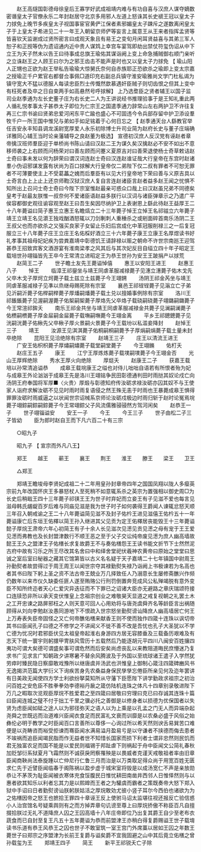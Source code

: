 <!-- { "loadSidebar": true } -->
　　赵王高燧国彰德母徐皇后王寡学好武成祖靖内难与有功自喜与汉庶人谋夺嫡数密谮皇太子官僚永乐二年封赵居守北京多用邪人左道上怒诛其长史禠王冠以皇太子力捄免上晚节多疾皇太子视国事宦官黄俨江保者素邪媚皇太子踈斥之遂数离闲皇太子于上皇太子希进见二十一年王入朝留京师俨等妄言上属意王从王来者指挥孟贤等皆喜钦天监谢成过贤所密言曰成观天象且有易王之变旬月闲耳贤益喜与其弟三军人恕子和正觊等伪为遗诏通内近中贵人谋鸩上幸宫车宴驾即劫出禁仗符玺伪诏从中下立王为天子然未以告王曰待事成总旗王瑜佑其谋诣阙上变上命急捕贼御右顺门亲听之立诛赵王之人顾王曰尔为之邪王齿击不能声是时也又以皇太子力捄免 【 瑜山阳人正甥也正欲为赵王举私告瑜瑜大惊舅氏奈何自赤族耶正恐欲杀之瑜即上变太宗嘉之授瑜正千户累官右都督佥事佩□道印充右副总兵镇守淮安瑜雅尚文学门杜私谒为镇守宽大不猛以德服人每读忠臣烈士传慨然歆慕遇奸臣贼子则切齿恨之但其上变中有枉死者及卒之日自束两手如高悬然号呼捄解】 上乃选堥臣之贤者辅王以国子监司业赵季通为左长史董子庄为右长史二人为王讲说经书推理验事于是王知礼重此两人循礼悦孝事太子甚恭太子即位为仁宗王之国遣季通力辞常山左右两护卫不许往复再三仁宗书谕曰贤弟忠爱河闲东平亡踰也盛心不可固违今令兵部存留中护卫添设羣牧千户一所王国中惟兄与弟如手如足铭着于心何日忘之 【 赵季通天台人繇教官举任吉安永丰知县调龙溪尉宽厚爱人永乐初除博士升司业简为赵府长史与董子庄端确详雅同心辅王当时论亲藩辅导之良赵董为极选】 宣德初汉庶人反汉党有诬赵者章帝擒汉班师羣臣迎于单桥尚书陈山请曰汉赵二王为谋久矣汉擒赵必不安不如出不意移师袭之上右顾而问杨荣对曰善左顾而问蹇义夏原吉对曰善荣退使杨士奇草敕诘赵士奇曰事未发以何为辞荣曰谓汉词连赵士奇曰汉连赵谁证哉大行皇帝在东宫时赵诸羣小伪诏邪谋发露有状尚为百口捄解大行皇帝仅二弟陛下仅二叔有罪者不可恕无罪者不可薄要使主上不受葛藟之媿而后羣臣有以见大行皇帝地下荣曰善与义原吉具以士奇言白上上止上还京师鞫汉狱汉庶人复自言连赵诸臣言赵者益多赵王闻之忧惧不知所出上召问士奇士奇曰今陛下宗室惟赵最亲可惑众口哉上曰汉赵虽兄弟不同德矣皇考于赵最友朕惟一叔奈何不爱诸臣语赵益多朕行以汉词与诸臣弹章示之乃遣广平侯容都御史观往谕容观至赵王曰吾生矣因尽纳护卫上表谢恩上繇此待赵王益厚王二十八年薨谥曰简子惠王立惠王名瞻熇立二十三年薨子悼王立悼王名祁镃立六年薨子靖王立靖王名见灂王独戏酗酒怒辄以刀剑剸刺人重棰杀之或剜面碎首南乐汤阴二王王叔父也而亦欲杀之又强买良家子女留止乐妇后宫成化中革冠服削禄三之一后复冠服立三十八年薨子庄王立庄王名佑棌好酒立三十六年薨子康王立康王名厚煜读书好礼孝事其祖母妃妃疾为尝粪嘉靖中彰德饥王请辞禄以赈之朝命不许世宗南廵王迎驾甚恭王招致宾客文酒游宴有淮南梁孝之风其后与其次妃反目自缢立四十年子昭定王载培世孙翊锱皆先王卒今王常清立进昭定王为恭王世孙为安王王跛捐产以捄荒 
　　赵简王二子 
　　世子瞻土友先王薨谥悼僖 
　　惠王以安阳王进王 
　　赵惠王八子 
　　悼王 
　　临漳王祁鋆坐与靖王同虐革服减禄薨子见潓立潓薨子佑木戈先父卒木戈子厚炣立炣薨子载土兹立土兹薨子今王翊鎙 
　　汤阴王祁金芮坐与靖王同虐革服减禄子见凖以烝继母赐死除有宗室 
　　襄邑王祁锃锃薨子见滃立亡子弟见沂嗣沂薨子佑榉嗣榉薨子厚燔嗣燔薨子载土兑以擅婚事例除有宗室 
　　洛川王祁鋹鋹薨子见渥嗣渥薨子佑桇嗣桇薨子厚烙先父卒烙子载硗嗣硗薨子翊鏴嗣鏴薨子今王常渲祁鉾夭 
　　南乐王祁金共坐与靖王同虐革服减禄金共薨子见澜嗣澜薨子佑槚嗣槚薨子厚金屇嗣金屇薨子载墲嗣墲薨今王翊金离 
　　平乡王祁鏓鏓薨子见洸嗣洸薨子佑楸先父卒楸子厚火景嗣火景薨子今王载坋以私滥妾降封 
　　赵悼王三子 
　　靖王 
　　汝源王见淇淇薨子佑桐嗣桐嗣薨予子厚焆嗣焆薨子载土量未封卒绝除 
　　昆阳王见洽绝除有宗室 
　　赵靖王三子 
　　庄王以清流王进王 
　　广安王佑枳枳薨子厚熽嗣熽薨子载堂嗣堂薨子 
　　今王翊鏅 
　　佑朾夭 
　　赵庄王五子 
　　康王 
　　江宁王厚炼炼薨子载墣嗣墣薨子今王翊金否 
　　光山王厚辉绝除 
　　秀水王厚火向绝除 
　　厚烶夭 
　　赵康王二子 
　　获嘉王载培以孙常清追谥恭 
　　成皋王载垸康王之缢也对侍儿咄咄自语若有所恨者殆为妃与成皋王外论汹汹于成皋王先是洛川王翊铭争民田彰德通判田时雨挞其奴论戍亡向汤阴王府奉国将军厚■〈火贵〉厚煅与彰德知府传汝砺求禄汝砺亦囚其奴不与王使家人诣府求解汝砺不见见时雨时雨复语侵之然王殊无恚于时雨也王暴薨成皋王惧得罪罪汝砺时雨威逼之以状闻世宗诏械系京师论汝砺戍极边时雨归斩于赵时论冤焉垸薨子翊錝嗣錝嗣錝薨子今王常翊錝父子风流儒雅骎骎然方驾河闲矣 
　　赵恭王一子 
　　世子翊锱谥安 
　　安王一子 
　　今王 
　　今王三子 
　　世子由松二子三子皆幼 
　　臣为郎时赵自王而下凡六百二十有三宗 

　　○昭九子 

　　昭九子 【 宣宗而外凡八王】 

　　郑王　　越王　　蕲王　　襄王　　荆王　　淮王　　滕王　　梁王　　卫王 

　　△郑王 

　　郑靖王瞻埈母李贤妃成祖二十二年用皇孙封章帝四年之国国凤翔以陇人多瘿英宗前九年改国怀庆王多暴怒杖人至死稍不如意辄系杀之英宗为置强相以御史周□为长史后稍戢王四十三年薨子祁锳王王为世子时弃妃而立妾王有子见滋不爱也每言见滋母韩氏龌龊百岁后难与同庙见滋是我为世子时子如何袭得王爵闻人谏辄忿怒天顺三年召入朝戒谕之王二十八年薨谥简见滋不及封子佑枔王进见滋僖王佑枔五十一年薨谥康亡后东垣王佑檡以简王孙入继进其父见贡为定王佑檡居丧能毁王十三年薨谥懿子厚烷王肃帝六年心初简王有子十余人长见滋次见濍见贡见濍之母有宠于王王爱见濍而弗教也及长封盟津数行不顺王恶之至于父子交讼纯帝废见濍为庶人幽高墙故懿王王久之盟津王子佑橏长求复故爵王不与奏佑橏怨王王读书能文折节下士然然泥古府中故有习乐之所王尽改其名舍曰中和绎舍堂祀伏羲神农黄帝曰原始之堂堂曰思诚之室后室曰秘器之藏其它馆第皆以古义名名疑于天子嘉靖二十七年镇国中尉周王孙勤熨者故尝得过于周王周王以闻世宗夺其禄勤熨失禄乃诣阙上书极谏若为名高也者其书曰陛下躬上圣之资不法古帝王兢业万几择致任人乃溺意长生屡修斋醮兴作频仍数年以来巿仪久缺委任匪人遂至贿赂公行刑罚倒置奔竞成风公私殚竭脱有意外变臣不知所终迩者天心仁爱灾异迭征而不下罪已之诏诸大臣亦无避路之章庆瑞颂符接口连牍恐非所以承天变伏惟皇上念祖宗创业之难敬昊天显道之戒复视朝之礼罢土木之工开忠谏之路屏邪枉之人则天意可回人心用劝将与唐尧虞舜齐名等龄臣言出祸随顾得从刘向李勉赵汝愚同游地下不恨疏入世宗怒坐勤熨谤讪降庶人幽高墙居亡何王上万寿表失臣帝固怪之又亡何帝醮佑橏来献香王则不使而独作四箴十连珠以讽切帝其书曰臣闻孔子曰德之不修学之不讲闻义不徙不善不改是吾忧也孔子大圣犹以不学亡德为忧况时君邪臣伏见太祖皇帝起淮右身游四方居无容膝垂及三载备历艰难及有志天下统一寰宇则躬擐甲冑肤风雪历十五载然后乃能逐胡元平四川八闽安百姓攘四夷功可谓大矣德可谓盛矣事可谓危然而后安矣尚虑丧乱以来教阻道晦民庶懵迷乃复求书广见求言广知朝政夕讲寒暑不替余风腾波及于外国以至琉球诸王遣子入学然犹劳瘁时臻民隐日察靡敢戏豫所以继唐虞并汤武也洪惟皇上御制心箴注四箴碑豳风书无逸揭洪范篇大学衍义下询疾苦身先农桑益身保民孳孳忘倦臣所亲见何及迩年罢讲有日美政无闻使四方学士利欲纷拏莫知所从守藩下臣愿陛下讲学勤政求祖宗之初治问百姓之安危臣不胜拳拳効李德裕丹扆之箴仿陆机连珠之体凡十四章别录敬进陛下万几之暇取次览观臣厚烷不胜爱君之至四箴曰居敬曰穷理曰克已曰存诚其连珠十篇曰臣闻连城之璧不付于拙工千里之骥必托之善御是以修身者以损德为优保国者以失贤为虑臣闻如砥之途人以为邪径弥天之语人以为上乘是以孔孟之门无人而异端杂起尧舜之世既远而治道难兴臣闻衣食足而民富礼文衰而训靡是以农桑必盛于风俗之始彝伦必明于教学之时臣闻百口言善所以尊侈一心询过所以希天然则谀舌易巽苦口难便是以尧畴咨而裕受拒谏而骞臣闻水满易溢月盈易亏是以守谦者不挟德而侮去患者不竢祸而追臣闻竭民脂而作无益者世不知惜长国家而损下利者士谓非忠然则民饥而君无独富农足而国不能是以爱民则福锡于邦趾虐下则祸起于舟中臣闻文公简礼春秋加贬邹衍系狱夏月飞霜然则不诚获戾罔察罹殃是以畏威者克谨天戒敬祖者率由旧章臣闻商鞅尚法泰旋踵以亡仲尼行仁鲁三月而治是以万类取足得众尚于用宽百姓无匮求仁先于近譬臣闻临春于阁陈祸以盈步虚于城宋室将毁是以成汤宽仁不声是亲放勋恭让不茅茨为耻臣闻被衣寒体充食馁腹民日惟忧耕田南凿井西邻人日惟怿然则与以惠者欲其知乐以利者忘其力是以熙皥而王者之为驩虞而霸者之策既奏帝大怒下郑入狱中手诏曰日者勤熨谤讪朕躬朕姑活之厚烷敢効尤彼小竖子耳尔今西伯也诸欲为为之佑橏因帝之怒王也摭拾王罪四十章诬王反上使驸马诏太监堪往视还报反亡验信惑小人治宫馆名号疑乘舆则有之而方掉弄章句讥谤至尊上曰厚烷挢傲不称臣百凡自擅掇拾朕过无礼不道降庶人囚之王囚高墙十八年庄帝即位乃出复其爵王自少至老布衣蔬食而已自封至复王凡五十五年薨谥为恭而前盟津王亦稍白得复爵赐谥王世子载堉读书乐道有恭王风恭王之囚也世子不敢室筑一室王宫门外席藁以居如王囚之年数王薨世子曰郑宗之序盟津为长前王复爵与谥矣爵不宜我固避之山中其后竟立佑橏之曾孙载玺为王 
　　郑靖王四子 
　　简王 
　　新平王祁锐夭亡子除 
